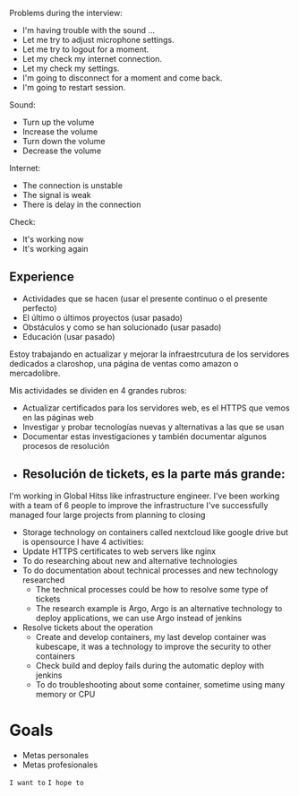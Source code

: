 
Problems during the interview:
- I'm having trouble with the sound ...
- Let me try to adjust microphone settings.
- Let me try to logout for a moment.
- Let my check my internet connection.
- Let my check my settings.
- I'm going to disconnect for a moment and come back.
- I'm going to restart session.

Sound:
- Turn up the volume
- Increase the volume
- Turn down the volume
- Decrease the volume

Internet:
- The connection is unstable
- The signal is weak
- There is delay in the connection

Check:
- It's working now
- It's working again
## Experience

- Actividades que se hacen (usar el presente continuo o el presente perfecto)
- El último o últimos proyectos (usar pasado)
- Obstáculos y como se han solucionado (usar pasado)
- Educación (usar pasado)

Estoy trabajando en actualizar y mejorar la infraestrcutura de los servidores dedicados a claroshop, una página de ventas como amazon o mercadolibre.

Mis actividades se dividen en 4 grandes rubros:
- Actualizar certificados para los servidores web, es el HTTPS que vemos en las páginas web
- Investigar y probar tecnologías nuevas y alternativas a las que se usan
- Documentar estas investigaciones y también documentar algunos procesos de resolución
- Resolución de tickets, es la parte más grande:
	- 

I'm working in Global Hitss like infrastructure engineer.
I've been working with a team of 6 people to improve the infrastructure
I've successfully managed four large projects from planning to closing
- Storage technology on containers called nextcloud like google drive but is opensource
I have 4 activities:
- Update HTTPS certificates to web servers like nginx
- To do researching about new and alternative technologies
- To do documentation about technical processes and new technology researched
	- The technical processes could be how to resolve some type of tickets
	- The research example is Argo, Argo is an alternative technology to deploy applications, we can use Argo instead of jenkins
- Resolve tickets about the operation
	- Create and develop containers, my last develop container was kubescape, it was a technology to improve the security to other containers
	- Check build and deploy fails during the automatic deploy with jenkins
	- To do troubleshooting about some container, sometime using many memory or CPU

# Goals

- Metas personales
- Metas profesionales 

`I want to` 
`I hope to`

